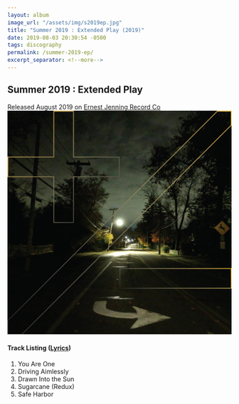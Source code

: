 ```yaml
---
layout: album
image_url: "/assets/img/s2019ep.jpg"
title: "Summer 2019 : Extended Play (2019)"
date: 2019-08-03 20:30:54 -0500
tags: discography
permalink: /summer-2019-ep/
excerpt_separator: <!--more-->
---
```


<!--more-->

## Summer 2019 : Extended Play

<div id="release-info">
    Released August 2019 on <a href="https://ejrc.com">Ernest Jenning Record Co</a>
</div>

<div id="container">
    <div id="release-container">
        <div id="artwork">
            <a href="/assets/img/s2019ep.jpg" alt="Full res version"><img src="/assets/img/s2019ep.jpg"/></a>
        </div>
        <div id="tracklist">
            <h4>Track Listing (<a href="/lyrics/#summer-2019-album">Lyrics</a>)</h4>
            <ol>
                <li>You Are One</li>
                <li>Driving Aimlessly</li>
                <li>Drawn Into the Sun</li>
                <li>Sugarcane (Redux)</li>
                <li>Safe Harbor</li>
            </ol>
        </div>
    </div>
</div>
